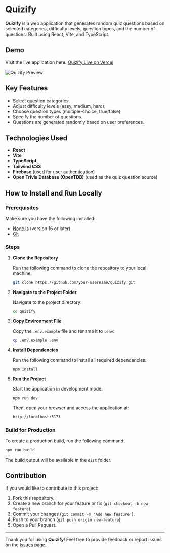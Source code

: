 # Quizify

**Quizify** is a web application that generates random quiz questions based on selected categories, difficulty levels, question types, and the number of questions. Built using React, Vite, and TypeScript.

## Demo
Visit the live application here: [Quizify Live on Vercel](https://quizify-l0kqsu90g-rizaathayas-projects.vercel.app/auth/login)

![Quizify Preview](https://drive.google.com/file/d/1xehemBVcrI0B6c5IZwEz0yJHjOieB_DJ/view?usp=sharing)

## Key Features
- Select question categories.
- Adjust difficulty levels (easy, medium, hard).
- Choose question types (multiple-choice, true/false).
- Specify the number of questions.
- Questions are generated randomly based on user preferences.

## Technologies Used
- **React**
- **Vite**
- **TypeScript**
- **Tailwind CSS**
- **Firebase** (used for user authentication)
- **Open Trivia Database (OpenTDB)** (used as the quiz question source)

## How to Install and Run Locally

### Prerequisites
Make sure you have the following installed:
- [Node.js](https://nodejs.org/) (version 16 or later)
- [Git](https://git-scm.com/)

### Steps

1. **Clone the Repository**

   Run the following command to clone the repository to your local machine:
   ```bash
   git clone https://github.com/your-username/quizify.git
   ```

2. **Navigate to the Project Folder**

   Navigate to the project directory:
   ```bash
   cd quizify
   ```

3. **Copy Environment File**

   Copy the `.env.example` file and rename it to `.env`:
   ```bash
   cp .env.example .env
   ```

4. **Install Dependencies**

   Run the following command to install all required dependencies:
   ```bash
   npm install
   ```

5. **Run the Project**

   Start the application in development mode:
   ```bash
   npm run dev
   ```

   Then, open your browser and access the application at:
   ```
   http://localhost:5173
   ```

### Build for Production
To create a production build, run the following command:
```bash
npm run build
```

The build output will be available in the `dist` folder.

## Contribution
If you would like to contribute to this project:
1. Fork this repository.
2. Create a new branch for your feature or fix (`git checkout -b new-feature`).
3. Commit your changes (`git commit -m 'Add new feature'`).
4. Push to your branch (`git push origin new-feature`).
5. Open a Pull Request.

---

Thank you for using **Quizify**! Feel free to provide feedback or report issues on the [Issues](https://github.com/RizaAthaya/quizify/issues) page.